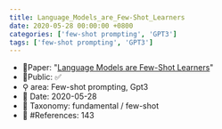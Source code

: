 ```yaml
---
title: Language_Models_are_Few-Shot_Learners
date: 2020-05-28 00:00:00 +0800
categories: ['few-shot prompting', 'GPT3']
tags: ['few-shot prompting', 'GPT3']
---
```


- 📙Paper: "[Language Models are Few-Shot Learners](https://www.semanticscholar.org/paper/Language-Models-are-Few-Shot-Learners-Brown-Mann/6b85b63579a916f705a8e10a49bd8d849d91b1fc)"
- 🔑Public: ✅
- ⚲ area: Few-shot prompting, Gpt3
- 📅 Date: 2020-05-28
- 🔎 Taxonomy: fundamental / few-shot
- 📝 #References: 143
